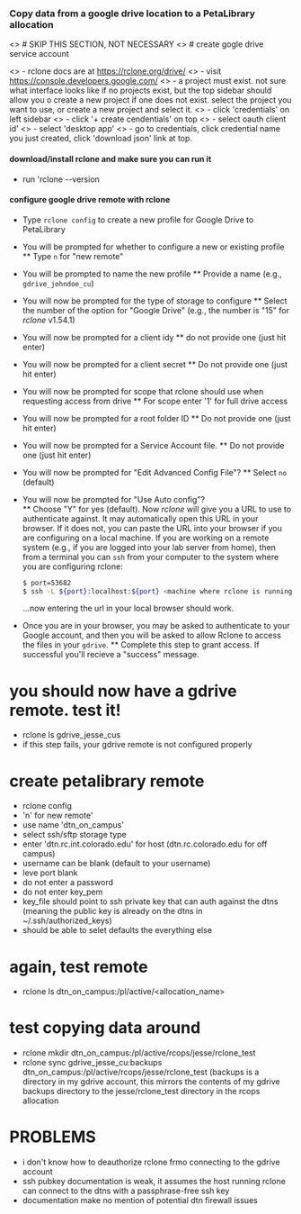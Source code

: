 ### Copy data from a google drive location to a PetaLibrary allocation


<> # SKIP THIS SECTION, NOT NECESSARY
<> # create gogle drive service account

 <> - rclone docs are at https://rclone.org/drive/
 <> - visit https://console.developers.google.com/
<> - a project must exist. not sure what interface looks like if no projects exist, but the top sidebar should allow you o create a new project if one does not exist. select the project you want to use, or create a new project and select it.
<> - click 'credentials' on left sidebar
<> - click '+ create cendentials' on top
<> - select oauth client id'
<> - select 'desktop app'
<> - go to credentials, click credential name you just created, click 'download json' link at top.


#### download/install rclone and make sure you can run it

 - run 'rclone --version

#### configure google drive remote with rclone

* Type `rclone config` to create a new profile for Google Drive to PetaLibrary
* You will be prompted for whether to configure a new or existing profile
** Type `n` for "new remote"
* You will be prompted to name the new profile
** Provide a name (e.g., `gdrive_johndoe_cu`)
* You will now be prompted for the type of storage to configure
** Select the number of the option for "Google Drive" (e.g., the number is "15" for _rclone_ v1.54.1)
* You will now be prompted for a client idy
** do not provide one (just hit enter)
* You will now be prompted for a client secret
** Do not provide one (just hit enter)
* You will now be prompted for scope that rclone should use when requesting access from drive
** For scope enter '1' for full drive access
* You will now be prompted for a root folder ID
** Do not provide one (just hit enter)
* You will now be prompted for a Service Account file.
** Do not provide one (just hit enter)
* You will now be prompted for "Edit Advanced Config File"?
** Select `no` (default)
* You will now be prompted for "Use Auto config"?  
** Choose "Y" for yes (default). Now _rclone_ will give you a URL to use to authenticate against. It may automatically open this URL in your browser.  If it does not, you can paste the URL into your browser if you are configuring on a local machine. If you are working on a remote system (e.g., if you are logged into your lab server from home), then from a terminal you can `ssh` from your computer to the system where you are configuring rclone:

   ```bash
   $ port=53682
   $ ssh -L ${port}:localhost:${port} <machine where rclone is running>
   ```
   
   ...now entering the url in your local browser should work.

* Once you are in your browser, you may be asked to authenticate to your Google account, and then you will be asked to allow Rclone to access the files in your `gdrive`. 
** Complete this step to grant access.  If successful you'll recieve a "success" message. 



# you should now have a gdrive remote. test it!

 - rclone ls gdrive_jesse_cus
 - if this step fails, your gdrive remote is not configured properly



# create petalibrary remote

 - rclone config
 - 'n' for new remote'
 - use name 'dtn_on_campus'
 - select ssh/sftp storage type
 - enter 'dtn.rc.int.colorado.edu' for host (dtn.rc.colorado.edu for off campus)
 - username can be blank (default to your username)
 - leve port blank
 - do not enter a password
 - do not enter key_pem
 - key_file should point to ssh private key that can auth against the dtns (meaning the public key is already on the dtns in ~/.ssh/authorized_keys)
 - should be able to selet defaults the everything else



# again, test remote

 - rclone ls dtn_on_campus:/pl/active/<allocation_name>



# test copying data around

 - rclone mkdir dtn_on_campus:/pl/active/rcops/jesse/rclone_test
 - rclone sync gdrive_jesse_cu:backups dtn_on_campus:/pl/active/rcops/jesse/rclone_test (backups is a directory in my gdrive account, this mirrors the contents of my gdrive backups directory to the jesse/rclone_test directory in the rcops allocation



# PROBLEMS

 - i don't know how to deauthorize rclone frmo connecting to the gdrive account
 - ssh pubkey documentation is weak, it assumes the host running rclone can connect to the dtns with a passphrase-free ssh key
 - documentation make no mention of potential dtn firewall issues
